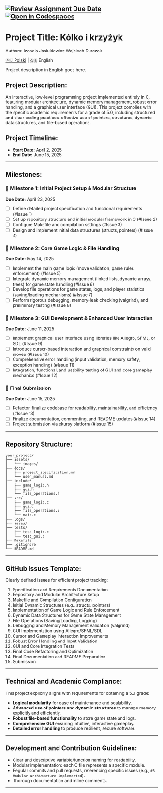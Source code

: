 [![Review Assignment Due Date](https://classroom.github.com/assets/deadline-readme-button-22041afd0340ce965d47ae6ef1cefeee28c7c493a6346c4f15d667ab976d596c.svg)](https://classroom.github.com/a/-EKIB9j8)
[![Open in Codespaces](https://classroom.github.com/assets/launch-codespace-2972f46106e565e64193e422d61a12cf1da4916b45550586e14ef0a7c637dd04.svg)](https://classroom.github.com/open-in-codespaces?assignment_repo_id=19095659)
---

# Project Title: Kólko i krzyżyk
Authors:
Izabela Jasiukiewicz
Wojciech Durczak

[🇵🇱 Polski](README.pl.md) | 🇬🇧 English

Project description in English goes here.

## Project Description:
An interactive, low-level programming project implemented entirely in C, featuring modular architecture, dynamic memory management, robust error handling, and a graphical user interface (GUI). This project complies with the specific academic requirements for a grade of 5.0, including structured and clear coding practices, effective use of pointers, structures, dynamic data structures, and file-based operations.

## Project Timeline:
- **Start Date:** April 2, 2025  
- **End Date:** June 15, 2025

---

## Milestones:

### 🚩 Milestone 1: Initial Project Setup & Modular Structure
**Due Date:** April 23, 2025
- [ ] Define detailed project specification and functional requirements (#Issue 1)
- [ ] Set up repository structure and initial modular framework in C (#Issue 2)
- [ ] Configure Makefile and compilation settings (#Issue 3)
- [ ] Design and implement initial data structures (structs, pointers) (#Issue 4)

### 🚩 Milestone 2: Core Game Logic & File Handling
**Due Date:** May 14, 2025
- [ ] Implement the main game logic (move validation, game rules enforcement) (#Issue 5)
- [ ] Integrate dynamic memory management (linked lists, dynamic arrays, trees) for game state handling (#Issue 6)
- [ ] Develop file operations for game states, logs, and player statistics (saving/loading mechanisms) (#Issue 7)
- [ ] Perform rigorous debugging, memory-leak checking (valgrind), and preliminary testing (#Issue 8)

### 🚩 Milestone 3: GUI Development & Enhanced User Interaction
**Due Date:** June 11, 2025
- [ ] Implement graphical user interface using libraries like Allegro, SFML, or SDL (#Issue 9)
- [ ] Introduce cursor-based interaction and graphical constraints on valid moves (#Issue 10)
- [ ] Comprehensive error handling (input validation, memory safety, exception handling) (#Issue 11)
- [ ] Integration, functional, and usability testing of GUI and core gameplay mechanics (#Issue 12)

### 🚩 Final Submission
**Due Date:** June 15, 2025
- [ ] Refactor, finalize codebase for readability, maintainability, and efficiency (#Issue 13)
- [ ] Finalize documentation, commenting, and README updates (#Issue 14)
- [ ] Project submission via ekursy platform (#Issue 15)

---

## Repository Structure:
```
your_project/
├── assets/
│   └── images/
├── docs/
│   ├── project_specification.md
│   └── user_manual.md
├── include/
│   ├── game_logic.h
│   ├── gui.h
│   └── file_operations.h
├── src/
│   ├── game_logic.c
│   ├── gui.c
│   ├── file_operations.c
│   └── main.c
├── logs/
├── saves/
├── tests/
│   ├── test_logic.c
│   └── test_gui.c
├── Makefile
├── .gitignore
└── README.md
```

---

## GitHub Issues Template:
Clearly defined issues for efficient project tracking:

1. Specification and Requirements Documentation
2. Repository and Modular Architecture Setup
3. Makefile and Compilation Configuration
4. Initial Dynamic Structures (e.g., structs, pointers)
5. Implementation of Game Logic and Rule Enforcement
6. Dynamic Data Structures for Game State Management
7. File Operations (Saving/Loading, Logging)
8. Debugging and Memory Management Validation (valgrind)
9. GUI Implementation using Allegro/SFML/SDL
10. Cursor and Gameplay Interaction Improvements
11. Robust Error Handling and Input Validation
12. GUI and Core Integration Tests
13. Final Code Refactoring and Optimization
14. Final Documentation and README Preparation
15. Submission 

---

## Technical and Academic Compliance:
This project explicitly aligns with requirements for obtaining a 5.0 grade:

- **Logical modularity** for ease of maintenance and scalability.
- **Advanced use of pointers and dynamic structures** to manage memory explicitly and efficiently.
- **Robust file-based functionality** to store game state and logs.
- **Comprehensive GUI** ensuring intuitive, interactive gameplay.
- **Detailed error handling** to produce resilient, secure software.

---

## Development and Contribution Guidelines:
- Clear and descriptive variable/function naming for readability.
- Modular implementation: each C file represents a specific module.
- Regular commits and pull requests, referencing specific issues (e.g., `#3 Modular architecture implemented`).
- Thorough documentation and inline comments.

---
